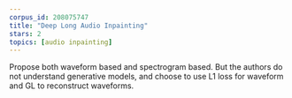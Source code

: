 ```yaml
---
corpus_id: 208075747
title: "Deep Long Audio Inpainting"
stars: 2
topics: [audio inpainting]
---
```


Propose both waveform based and spectrogram based. But the authors do not understand generative models, and choose to use L1 loss for waveform and GL to reconstruct waveforms.